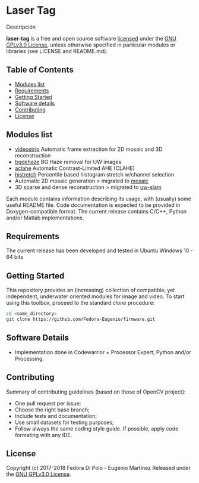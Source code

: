 # Laser Tag

Descripción

**laser-tag** is a free and open source software [licensed](#license) under the [GNU GPLv3.0 License](https://en.wikipedia.org/wiki/GNU_General_Public_License), unless otherwise specified in particular modules or libraries (see LICENSE and README.md).

## Table of Contents
- [Modules list](#modules-list)
- [Requirements](#requirements)
- [Getting Started](#getting-started)
- [Software details](#software-details)
- [Contributing](#contributing)
- [License](#license)

## Modules list
- [videostrip](https://github.com/MecatronicaUSB/uwimageproc/tree/master/modules/videostrip) Automatic frame extraction for 2D mosaic and 3D reconstruction 
- [bgdehaze](https://github.com/MecatronicaUSB/uwimageproc/tree/master/modules/bgdehaze) BG Haze removal for UW images
- [aclahe](https://github.com/MecatronicaUSB/uwimageproc/tree/master/modules/aclahe) Automatic Contrast-Limited AHE (CLAHE)
- [histretch](https://github.com/MecatronicaUSB/uwimageproc/tree/master/modules/histretch) Percentile based histogram stretch w/channel selection
- Automatic 2D mosaic generation > migrated to [mosaic](https://github.com/MecatronicaUSB/mosaic)
- 3D sparse and dense reconstruction > migrated to [uw-slam](https://github.com/MecatronicaUSB/uw-slam)

Each module contains information describing its usage, with (usually) some useful README file. Code documentation is expected to be provided in Doxygen-compatible format. The current release contains C/C++, Python and/or Matlab implementations.

## Requirements

The current release has been developed and tested in Ubuntu Windows 10 - 64 bits



## Getting Started

This repository provides an (increasing) collection of compatible, yet independent, underwater oriented modules for image and video. To start using this toolbox, proceed to the standard *clone* procedure:

```bash
cd <some_directory>
git clone https://github.com/Fedora-Eugenio/firmware.git
```

## Software Details

- Implementation done in Codewarrior + Processor Expert, Python and/or Processing.

## Contributing

Summary of contributing guidelines (based on those of OpenCV project):

* One pull request per issue;
* Choose the right base branch;
* Include tests and documentation;
* Use small datasets for testing purposes;
* Follow always the same coding style guide. If possible, apply code formating with any IDE.

## License

Copyright (c) 2017-2018 Fedora Di Polo - Eugenio Martínez
Released under the [GNU GPLv3.0 License](LICENSE). 
